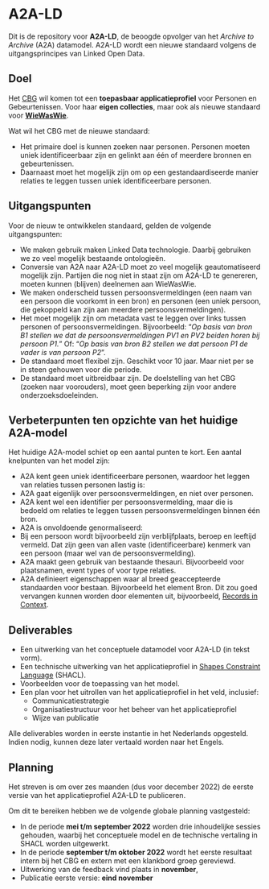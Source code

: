 # A2A-LD

Dit is de repository voor **A2A-LD**, de beoogde opvolger van het *Archive to Archive* (A2A) datamodel. A2A-LD wordt een nieuwe standaard volgens de uitgangsprincipes van Linked Open Data. 

## Doel
Het [CBG](https://cbg.nl) wil komen tot een **toepasbaar applicatieprofiel** voor Personen en Gebeurtenissen. Voor haar **eigen collecties**, maar ook als nieuwe standaard voor **[WieWasWie](https://wiewaswie.nl)**.

Wat wil het CBG met de nieuwe standaard:
- Het primaire doel is kunnen zoeken naar personen. Personen moeten uniek identificeerbaar zijn en gelinkt aan één of meerdere bronnen en gebeurtenissen.	
- Daarnaast moet het mogelijk zijn om op een gestandaardiseerde manier relaties te leggen tussen uniek identificeerbare personen.

## Uitgangspunten
Voor de nieuw te ontwikkelen standaard, gelden de volgende uitgangspunten: 
- We maken gebruik maken Linked Data technologie. Daarbij gebruiken we zo veel mogelijk bestaande ontologieën.
- Conversie van A2A naar A2A-LD moet zo veel mogelijk geautomatiseerd mogelijk zijn. Partijen die nog niet in staat zijn om A2A-LD te genereren, moeten kunnen (blijven) deelnemen aan WieWasWie. 
- We maken onderscheid tussen persoonsvermeldingen (een naam van een persoon die voorkomt in een bron) en personen (een uniek persoon, die gekoppeld kan zijn aan meerdere persoonsvermeldingen). 
- Het moet mogelijk zijn om metadata vast te leggen over links tussen personen of persoonsvermeldingen. Bijvoorbeeld: “*Op basis van bron B1 stellen we dat de persoonsvermeldingen PV1 en PV2 beiden horen bij persoon P1.*” Of: “*Op basis van bron B2 stellen we dat persoon P1 de vader is van persoon P2*”. 
- De standaard moet flexibel zijn. Geschikt voor 10 jaar. Maar niet per se in steen gehouwen voor die periode. 
- De standaard moet uitbreidbaar zijn. De doelstelling van het CBG (zoeken naar voorouders), moet geen beperking zijn voor andere onderzoeksdoeleinden. 

## Verbeterpunten ten opzichte van het huidige A2A-model 
Het huidige A2A-model schiet op een aantal punten te kort. Een aantal knelpunten van het model zijn: 
- A2A kent geen uniek identificeerbare personen, waardoor het leggen van relaties tussen personen lastig is: 
- A2A gaat eigenlijk over persoonsvermeldingen, en niet over personen. 
- A2A kent wel een identifier per persoonsvermelding, maar die is bedoeld om relaties te leggen tussen persoonsvermeldingen binnen één bron. 
- A2A is onvoldoende genormaliseerd: 
- Bij een persoon wordt bijvoorbeeld zijn verblijfplaats, beroep en leeftijd vermeld. Dat zijn geen van allen vaste (identificeerbare) kenmerk van een persoon (maar wel van de persoonsvermelding). 
- A2A maakt geen gebruik van bestaande thesauri. Bijvoorbeeld voor plaatsnamen, event types of voor type relaties. 
- A2A definieert eigenschappen waar al breed geaccepteerde standaarden voor bestaan. Bijvoorbeeld het element Bron. Dit zou goed vervangen kunnen worden door elementen uit, bijvoorbeeld, [Records in Context](https://www.ica.org/en/records-in-contexts-ontology). 

## Deliverables
- Een uitwerking van het conceptuele datamodel voor A2A-LD (in tekst vorm). 
- Een technische uitwerking van het applicatieprofiel in [Shapes Constraint Language](https://www.w3.org/TR/shacl/) (SHACL). 
- Voorbeelden voor de toepassing van het model. 
- Een plan voor het uitrollen van het applicatieprofiel in het veld, inclusief: 
  - Communicatiestrategie 
  - Organisatiestructuur voor het beheer van het applicatieprofiel 
  - Wijze van publicatie 

Alle deliverables worden in eerste instantie in het Nederlands opgesteld. Indien nodig, kunnen deze later vertaald worden naar het Engels. 

## Planning 

Het streven is om over zes maanden (dus voor december 2022) de eerste versie van het applicatieprofiel A2A-LD te publiceren. 

Om dit te bereiken hebben we de volgende globale planning vastgesteld: 

- In de periode **mei t/m september 2022** worden drie inhoudelijke sessies gehouden, waarbij het conceptuele model en de technische vertaling in SHACL worden uitgewerkt. 
- In de periode **september t/m oktober 2022** wordt het eerste resultaat intern bij het CBG en extern met een klankbord groep gereviewd. 
- Uitwerking van de feedback vind plaats in **november**, 
- Publicatie eerste versie: **eind november** 

